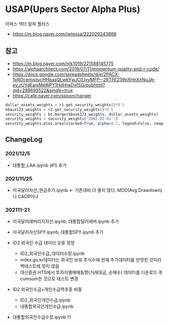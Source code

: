 # USAP(Upers Sector Alpha Plus)
어퍼스 섹터 알파 플러스

- https://m.blog.naver.com/jwtessa/222029243868

## 참고

- https://m.blog.naver.com/htk1019/221588145775
- https://alphaarchitect.com/2019/07/11/momentum-quality-and-r-code/
- https://docs.google.com/spreadsheets/d/e/2PACX-1vROcemqqycHHpasQLwkYwJClLlvyMFP--2RTFE239pXHnXnNuJA-ey_rUYdEaniMeWPY1HdHiwDvfSG/pubhtml?gid=289693522&single=true
- https://cafe.naver.com/spoonchanger

```python
dollar_assets_weights = r1.get_security_weights()*0.5
kbase123_weights = r2.get_security_weights()*0.5
security_weights = bt.merge(kbase123_weights, dollar_assets_weights)
security_weights = security_weights['2002-02-01':]
security_weights.plot.area(stacked=True, alpha=0.7, legend=False, cmap='jet', figsize=(16,6));
```

## ChangeLog

### 2021/12/5

- 대통합_LAA.ipynb (#1) 추가

### 2021/11/25

- 미국달러자산_현금추가.ipynb <- 기존대비 더 좋지 않다. MDD(Avg Drawdown) 나 CAGR이나

### 202111-21

- 미국달러레버리지자산.ipynb, 대통합달러레버.ipynb 추가
- 미국달러자산SPY.ipynb, 대통합SPY.ipynb 추가
- ID2 외국인 수급 데이터 오류 정정
  - ID2_외국인수급_데이터수정.ipynb
  - index.go.kr데이터는 외국인 보유 주식수에 현재 주가데이터를 반영한 것이라 백테스트에 맞지 않음
  - 대신증권 HTS에서 투자자별매매동향(거래대금, 순매수) 데이터를 다운로드 후 cumsum한 것으로 테스트 변경
- ID2 외국인수급+개인수급역추종 비중
  - ID2_외국인개인수급.ipynb
  - 대통합외국인개인수급.ipynb

- 대통합외국인수급수정.ipynb !!!
